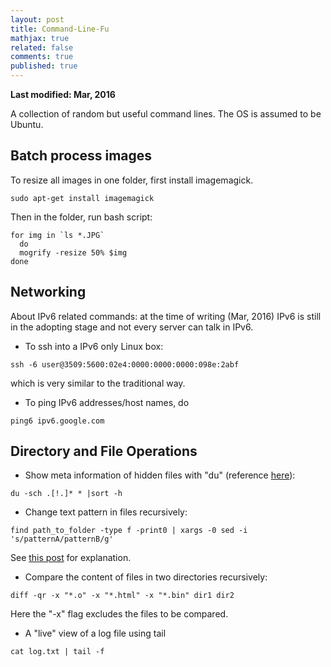 ```yaml
---
layout: post
title: Command-Line-Fu
mathjax: true
related: false
comments: true
published: true
---
```






__Last modified: Mar, 2016__

A collection of random but useful command lines. The OS is assumed to be Ubuntu. 


## Batch process images

To resize all images in one folder, first install imagemagick. 

```
sudo apt-get install imagemagick
```

Then in the folder, run bash script: 

```
for img in `ls *.JPG`
  do 
  mogrify -resize 50% $img
done
```

## Networking

About IPv6 related commands: at the time of writing (Mar, 2016) IPv6 is still in the adopting stage and not every server can talk in IPv6. 

* To ssh into a IPv6 only Linux box: 

```
ssh -6 user@3509:5600:02e4:0000:0000:0000:098e:2abf
```

which is very similar to the traditional way. 

* To ping IPv6 addresses/host names, do 

```
ping6 ipv6.google.com
```


## Directory and File Operations

* Show meta information of hidden files with "du" (reference [here](http://askubuntu.com/questions/356902/why-doesnt-this-show-the-hidden-files-folders/363681#363681)): 

```
du -sch .[!.]* * |sort -h
```

* Change text pattern in files recursively:

```
find path_to_folder -type f -print0 | xargs -0 sed -i 's/patternA/patternB/g'

```

See [this post](http://stackoverflow.com/a/1583282) for explanation.


* Compare the content of files in two directories recursively: 

```
diff -qr -x "*.o" -x "*.html" -x "*.bin" dir1 dir2
```

Here the "-x" flag excludes the files to be compared.

* A "live" view of a log file using tail

```
cat log.txt | tail -f
```
